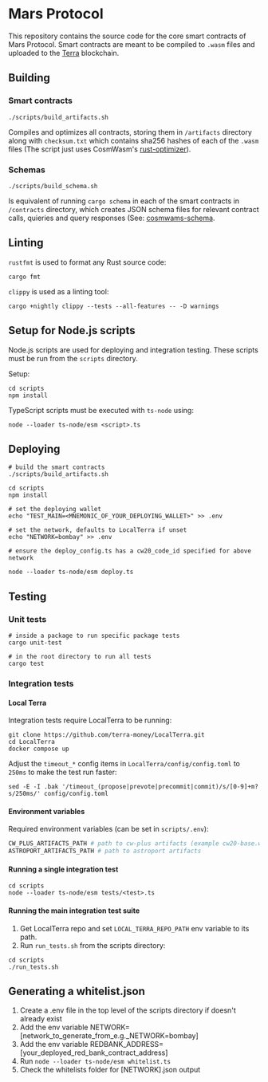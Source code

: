 # Mars Protocol
This repository contains the source code for the core smart contracts of Mars Protocol. Smart contracts are meant to be compiled to `.wasm` files and uploaded to the [Terra](https://www.terra.money/) blockchain.

## Building

### Smart contracts
```
./scripts/build_artifacts.sh
```

Compiles and optimizes all contracts, storing them in `/artifacts` directory along with `checksum.txt` which contains sha256 hashes of each of the `.wasm` files (The script just uses CosmWasm's [rust-optimizer](https://github.com/CosmWasm/rust-optimizer)).

### Schemas
```
./scripts/build_schema.sh
```

Is equivalent of running `cargo schema` in each of the smart contracts in `/contracts` directory, which creates JSON schema files for relevant contract calls, quieries and query responses (See: [cosmwams-schema](https://github.com/CosmWasm/cosmwasm/tree/main/packages/schema).

## Linting
`rustfmt` is used to format any Rust source code:

```
cargo fmt
```

`clippy` is used as a linting tool:

```
cargo +nightly clippy --tests --all-features -- -D warnings
```

## Setup for Node.js scripts

Node.js scripts are used for deploying and integration testing. These scripts must be run from the `scripts` directory.

Setup:

```
cd scripts
npm install
```

TypeScript scripts must be executed with `ts-node` using:

```
node --loader ts-node/esm <script>.ts
```


## Deploying
```
# build the smart contracts
./scripts/build_artifacts.sh

cd scripts
npm install

# set the deploying wallet
echo "TEST_MAIN=<MNEMONIC_OF_YOUR_DEPLOYING_WALLET>" >> .env

# set the network, defaults to LocalTerra if unset
echo "NETWORK=bombay" >> .env

# ensure the deploy_config.ts has a cw20_code_id specified for above network

node --loader ts-node/esm deploy.ts
```

## Testing
### Unit tests

```
# inside a package to run specific package tests
cargo unit-test

# in the root directory to run all tests
cargo test
```

### Integration tests

#### Local Terra
Integration tests require LocalTerra to be running:

```
git clone https://github.com/terra-money/LocalTerra.git
cd LocalTerra
docker compose up
```

Adjust the `timeout_*` config items in `LocalTerra/config/config.toml` to `250ms` to make the test run faster:

```
sed -E -I .bak '/timeout_(propose|prevote|precommit|commit)/s/[0-9]+m?s/250ms/' config/config.toml
```

#### Environment variables
Required environment variables (can be set in `scripts/.env`):

```sh
CW_PLUS_ARTIFACTS_PATH # path to cw-plus artifacts (example cw20-base.wasm)
ASTROPORT_ARTIFACTS_PATH # path to astroport artifacts
```

#### Running a single integration test
```
cd scripts
node --loader ts-node/esm tests/<test>.ts
```

#### Running the main integration test suite

1. Get LocalTerra repo and set `LOCAL_TERRA_REPO_PATH` env variable to its path.
2. Run `run_tests.sh` from the scripts directory:
```
cd scripts
./run_tests.sh
```

## Generating a whitelist.json

1. Create a .env file in the top level of the scripts directory if doesn't already exist
2. Add the env variable NETWORK=[network_to_generate_from_e.g._NETWORK=bombay]
3. Add the env variable REDBANK_ADDRESS=[your_deployed_red_bank_contract_address]
4. Run `node --loader ts-node/esm whitelist.ts`
5. Check the whitelists folder for [NETWORK].json output
